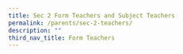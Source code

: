 ```yaml
---
title: Sec 2 Form Teachers and Subject Teachers
permalink: /parents/sec-2-teachers/
description: ""
third_nav_title: Form Teachers
---
```


